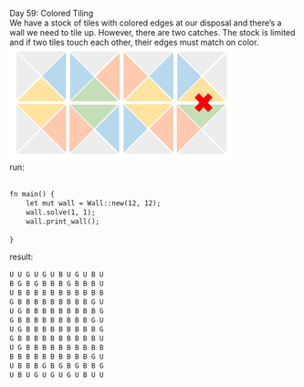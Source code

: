 Day 59: Colored Tiling
<br>
We have a stock of tiles with colored edges at our disposal and there’s a wall we need to tile up. However, there are two catches. The stock is limited and if two tiles touch each other, their edges must match on color.
<br>
![Alt text](images/ex1.png?raw=true "Tiling")
<br>
run:
```

fn main() {
    let mut wall = Wall::new(12, 12);
    wall.solve(1, 1);
    wall.print_wall();

}

```

result:
```
U U G U G U B U G U B U 
B G B G B B B G B B B U 
U B B B B B B B B B B B 
G B B B B B B B B B G U 
U G B B B B B B B B B G 
G B B B B B B B B B G U 
U G B B B B B B B B B G 
G B B B B B B B B B B U 
U G B B B B B B B B B B 
B B B B B B B B B B G U 
U B B B G B G B G B B G 
U B U G U G U G U B U U 


```
